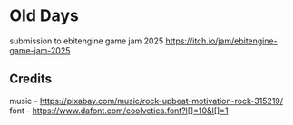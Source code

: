 # Old Days
submission to ebitengine game jam 2025 https://itch.io/jam/ebitengine-game-jam-2025

## Credits
music - https://pixabay.com/music/rock-upbeat-motivation-rock-315219/
font - https://www.dafont.com/coolvetica.font?l[]=10&l[]=1